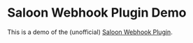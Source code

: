 # Saloon Webhook Plugin Demo

This is a demo of the (unofficial) [Saloon Webhook Plugin](https://github.com/chrisreedio/saloon-webhook-plugin).
